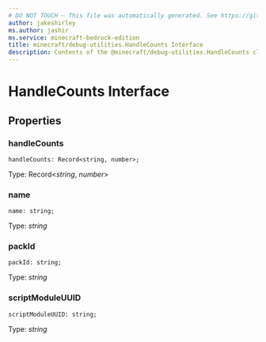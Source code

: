 ```yaml
---
# DO NOT TOUCH — This file was automatically generated. See https://github.com/mojang/minecraftapidocsgenerator to modify descriptions, examples, etc.
author: jakeshirley
ms.author: jashir
ms.service: minecraft-bedrock-edition
title: minecraft/debug-utilities.HandleCounts Interface
description: Contents of the @minecraft/debug-utilities.HandleCounts class.
---
```

# HandleCounts Interface

## Properties

### **handleCounts**
`handleCounts: Record<string, number>;`

Type: Record<*string*, *number*>

### **name**
`name: string;`

Type: *string*

### **packId**
`packId: string;`

Type: *string*

### **scriptModuleUUID**
`scriptModuleUUID: string;`

Type: *string*
